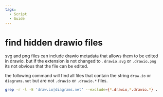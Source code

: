 ```yaml
---
tags:
  - Script
  - Guide
---
```


# find hidden drawio files

svg and png files can include drawio metadata that allows them to be edited in drawio. but if the extension is not changed to `.drawio.svg` or `.drawio.png` its not obvious that the file can be edited.

the following command will find all files that contain the string `draw.io` or `diagrams.net` but are not `.drawio` or `.drawio.*` files.

```bash
grep -r -l -E 'draw.io|diagrams.net' --exclude={*.drawio,*.drawio.*} .
```
